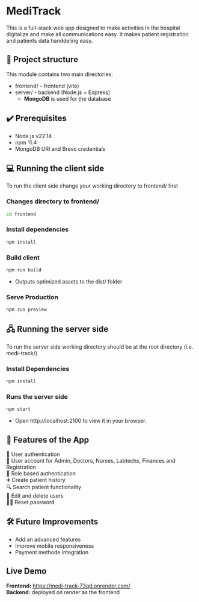 # MediTrack

This is a full-stack web app designed to make activities in the hospital digitalize and make all communications easy. It makes patient registration and patients data handdeling easy.

## 📂 Project structure

This module contains two main directories:

- frontend/ - frontend (vite)
- server/ - backend (Node.js + Express)
  - **MongoDB** is used for the database

## ✔️ Prerequisites

- Node.js v22.14
- npm 11.4
- MongoDB URI and Brevo credentials

## 💻 Running the client side

To run the client side change your working directory to frontend/ first

### Changes directory to frontend/

```bash
cd frontend
```

### Install dependencies

```bash
npm install
```

### Build client

```bash
npm run build
```

- Outputs optimized assets to the dist/ folder

### Serve Production

```bash
npm run preview
```

## 🖧 Running the server side

To run the server side working directory should be at the root directory (i.e. medi-track/)

### Install Dependencies

```bash
npm install
```

### Runs the server side

```bash
npm start
```

- Open http://localhost:2100 to view it in your browser.

## 🧩 Features of the App

🔏 User authentication  
👥 User account for Admin, Doctors, Nurses, Labtechs, Finances and Registration  
👷 Role based authentication  
➕ Create patient history  
🔍 Search patient functionality  
📝 Edit and delete users  
✍🏻 Reset password

## 🛠️ Future Improvements

- Add an advanced features
- Improve mobile responsiveness
- Payment methode integration

## Live Demo

**Frontend:** https://medi-track-73qd.onrender.com/  
**Backend:** deployed on render as the frontend
